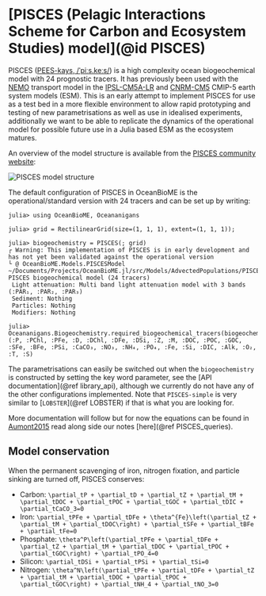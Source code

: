 # [PISCES (Pelagic Interactions Scheme for Carbon and Ecosystem Studies) model](@id PISCES)
PISCES ([PEES-kays, /ˈpiːs.keːs/](https://forvo.com/word/pisc%C4%93s/#la)) is a high complexity ocean biogeochemical model with 24 prognostic tracers. 
It has previously been used with the [NEMO](https://www.nemo-ocean.eu/) transport model in the [IPSL-CM5A-LR](https://doi.org/10.1007/s00382-012-1636-1) and [CNRM-CM5](https://doi.org/10.1007/s00382-011-1259-y) CMIP-5 earth system models (ESM).
This is an early attempt to implement PISCES for use as a test bed in a more flexible environment to allow rapid prototyping and testing of new parametrisations as well as use in idealised experiments, additionally we want to be able to replicate the dynamics of the operational model for possible future use in a Julia based ESM as the ecosystem matures.

An overview of the model structure is available from the [PISCES community website](https://www.pisces-community.org):

![PISCES model structure](https://www.pisces-community.org/wp-content/uploads/2021/12/PISCES_Operational-1.png)

The default configuration of PISCES in OceanBioME is the operational/standard version with 24 tracers and can be set up by writing:

```jldoctest; filter = [r"^.*\/PISCES\.jl:\d+$", r".*\bwarning\b.*"]
julia> using OceanBioME, Oceananigans

julia> grid = RectilinearGrid(size=(1, 1, 1), extent=(1, 1, 1));

julia> biogeochemistry = PISCES(; grid)
┌ Warning: This implementation of PISCES is in early development and has not yet been validated against the operational version
└ @ OceanBioME.Models.PISCESModel ~/Documents/Projects/OceanBioME.jl/src/Models/AdvectedPopulations/PISCES/PISCES.jl:346
PISCES biogeochemical model (24 tracers)
 Light attenuation: Multi band light attenuation model with 3 bands (:PAR₁, :PAR₂, :PAR₃)
 Sediment: Nothing
 Particles: Nothing
 Modifiers: Nothing

julia> Oceananigans.Biogeochemistry.required_biogeochemical_tracers(biogeochemistry)
(:P, :PChl, :PFe, :D, :DChl, :DFe, :DSi, :Z, :M, :DOC, :POC, :GOC, :SFe, :BFe, :PSi, :CaCO₃, :NO₃, :NH₄, :PO₄, :Fe, :Si, :DIC, :Alk, :O₂, :T, :S)

```

The parametrisations can easily be switched out when the `biogeochemistry` is constructed by setting the key word parameter, see the [API documentation](@ref library_api), although we currently do not have any of the other configurations implemented. Note that `PISCES-simple` is very similar to [`LOBSTER`](@ref LOBSTER) if that is what you are looking for.

More documentation will follow but for now the equations can be found in [Aumont2015](@citet) read along side our notes [here](@ref PISCES_queries).

## Model conservation
When the permanent scavenging of iron, nitrogen fixation, and particle sinking are turned off, PISCES conserves:

- Carbon: ``\partial_tP + \partial_tD + \partial_tZ + \partial_tM + \partial_tDOC + \partial_tPOC + \partial_tGOC + \partial_tDIC + \partial_tCaCO_3=0``
- Iron: ``\partial_tPFe + \partial_tDFe + \theta^{Fe}\left(\partial_tZ + \partial_tM + \partial_tDOC\right) + \partial_tSFe + \partial_tBFe + \partial_tFe=0``
- Phosphate: ``\theta^P\left(\partial_tPFe + \partial_tDFe + \partial_tZ + \partial_tM + \partial_tDOC + \partial_tPOC + \partial_tGOC\right) + \partial_tPO_4=0``
- Silicon: ``\partial_tDSi + \partial_tPSi + \partial_tSi=0``
- Nitrogen: ``\theta^N\left(\partial_tPFe + \partial_tDFe + \partial_tZ + \partial_tM + \partial_tDOC + \partial_tPOC + \partial_tGOC\right) + \partial_tNH_4 + \partial_tNO_3=0``